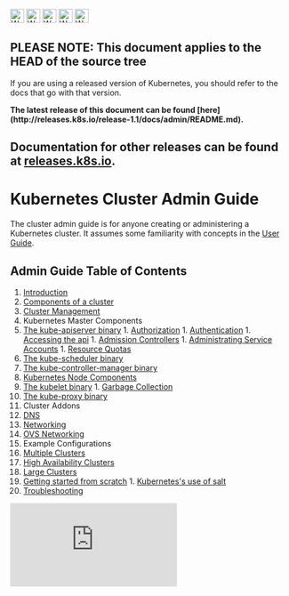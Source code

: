 <!-- BEGIN MUNGE: UNVERSIONED_WARNING -->

<!-- BEGIN STRIP_FOR_RELEASE -->

<img src="http://kubernetes.io/img/warning.png" alt="WARNING"
     width="25" height="25">
<img src="http://kubernetes.io/img/warning.png" alt="WARNING"
     width="25" height="25">
<img src="http://kubernetes.io/img/warning.png" alt="WARNING"
     width="25" height="25">
<img src="http://kubernetes.io/img/warning.png" alt="WARNING"
     width="25" height="25">
<img src="http://kubernetes.io/img/warning.png" alt="WARNING"
     width="25" height="25">

<h2>PLEASE NOTE: This document applies to the HEAD of the source tree</h2>

If you are using a released version of Kubernetes, you should
refer to the docs that go with that version.

<!-- TAG RELEASE_LINK, added by the munger automatically -->
<strong>
The latest release of this document can be found
[here](http://releases.k8s.io/release-1.1/docs/admin/README.md).

Documentation for other releases can be found at
[releases.k8s.io](http://releases.k8s.io).
</strong>
--

<!-- END STRIP_FOR_RELEASE -->

<!-- END MUNGE: UNVERSIONED_WARNING -->

# Kubernetes Cluster Admin Guide

The cluster admin guide is for anyone creating or administering a Kubernetes cluster.
It assumes some familiarity with concepts in the [User Guide](../user-guide/README.md).

## Admin Guide Table of Contents

1. [Introduction](introduction.md)
1. [Components of a cluster](cluster-components.md)
1. [Cluster Management](cluster-management.md)
1. Kubernetes Master Components
  1. [The kube-apiserver binary](kube-apiserver.md)
    1. [Authorization](authorization.md)
    1. [Authentication](authentication.md)
    1. [Accessing the api](accessing-the-api.md)
    1. [Admission Controllers](admission-controllers.md)
    1. [Administrating Service Accounts](service-accounts-admin.md)
    1. [Resource Quotas](resource-quota.md)
  1. [The kube-scheduler binary](kube-scheduler.md)
  1. [The kube-controller-manager binary](kube-controller-manager.md)
1. [Kubernetes Node Components](node.md)
  1. [The kubelet binary](kubelet.md)
    1. [Garbage Collection](garbage-collection.md)
  1. [The kube-proxy binary](kube-proxy.md)
1. Cluster Addons
  1. [DNS](dns.md)
1. [Networking](networking.md)
  1. [OVS Networking](ovs-networking.md)
1. Example Configurations
  1. [Multiple Clusters](multi-cluster.md)
  1. [High Availability Clusters](high-availability.md)
  1. [Large Clusters](cluster-large.md)
  1. [Getting started from scratch](../getting-started-guides/scratch.md)
    1. [Kubernetes's use of salt](salt.md)
1. [Troubleshooting](cluster-troubleshooting.md)


<!-- BEGIN MUNGE: GENERATED_ANALYTICS -->
[![Analytics](https://kubernetes-site.appspot.com/UA-36037335-10/GitHub/docs/admin/README.md?pixel)]()
<!-- END MUNGE: GENERATED_ANALYTICS -->
